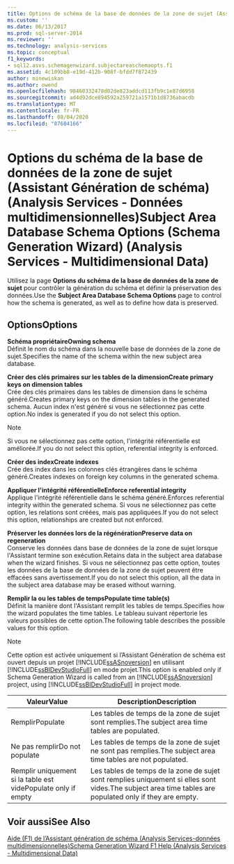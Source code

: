```yaml
---
title: Options de schéma de la base de données de la zone de sujet (Assistant génération de schéma) (Analysis Services-données multidimensionnelles) | Microsoft Docs
ms.custom: ''
ms.date: 06/13/2017
ms.prod: sql-server-2014
ms.reviewer: ''
ms.technology: analysis-services
ms.topic: conceptual
f1_keywords:
- sql12.asvs.schemagenwizard.subjectareaschemaopts.f1
ms.assetid: 4c109bb8-e19d-412b-908f-bfdd7f872439
author: minewiskan
ms.author: owend
ms.openlocfilehash: 98460332478d02de823addcd113fb9c1e87d6958
ms.sourcegitcommit: ad4d92dce894592a259721a1571b1d8736abacdb
ms.translationtype: MT
ms.contentlocale: fr-FR
ms.lasthandoff: 08/04/2020
ms.locfileid: "87604166"
---
```

# <a name="subject-area-database-schema-options-schema-generation-wizard-analysis-services---multidimensional-data"></a><span data-ttu-id="28d1f-102">Options du schéma de la base de données de la zone de sujet (Assistant Génération de schéma) (Analysis Services - Données multidimensionnelles)</span><span class="sxs-lookup"><span data-stu-id="28d1f-102">Subject Area Database Schema Options (Schema Generation Wizard) (Analysis Services - Multidimensional Data)</span></span>
  <span data-ttu-id="28d1f-103">Utilisez la page **Options du schéma de la base de données de la zone de sujet** pour contrôler la génération du schéma et définir la préservation des données.</span><span class="sxs-lookup"><span data-stu-id="28d1f-103">Use the **Subject Area Database Schema Options** page to control how the schema is generated, as well as to define how data is preserved.</span></span>  
  
## <a name="options"></a><span data-ttu-id="28d1f-104">Options</span><span class="sxs-lookup"><span data-stu-id="28d1f-104">Options</span></span>  
 <span data-ttu-id="28d1f-105">**Schéma propriétaire**</span><span class="sxs-lookup"><span data-stu-id="28d1f-105">**Owning schema**</span></span>  
 <span data-ttu-id="28d1f-106">Définit le nom du schéma dans la nouvelle base de données de la zone de sujet.</span><span class="sxs-lookup"><span data-stu-id="28d1f-106">Specifies the name of the schema within the new subject area database.</span></span>  
  
 <span data-ttu-id="28d1f-107">**Créer des clés primaires sur les tables de la dimension**</span><span class="sxs-lookup"><span data-stu-id="28d1f-107">**Create primary keys on dimension tables**</span></span>  
 <span data-ttu-id="28d1f-108">Crée des clés primaires dans les tables de dimension dans le schéma généré.</span><span class="sxs-lookup"><span data-stu-id="28d1f-108">Creates primary keys on the dimension tables in the generated schema.</span></span> <span data-ttu-id="28d1f-109">Aucun index n'est généré si vous ne sélectionnez pas cette option.</span><span class="sxs-lookup"><span data-stu-id="28d1f-109">No index is generated if you do not select this option.</span></span>  
  
> [!NOTE]  
>  <span data-ttu-id="28d1f-110">Si vous ne sélectionnez pas cette option, l'intégrité référentielle est améliorée.</span><span class="sxs-lookup"><span data-stu-id="28d1f-110">If you do not select this option, referential integrity is enforced.</span></span>  
  
 <span data-ttu-id="28d1f-111">**Créer des index**</span><span class="sxs-lookup"><span data-stu-id="28d1f-111">**Create indexes**</span></span>  
 <span data-ttu-id="28d1f-112">Crée des index dans les colonnes clés étrangères dans le schéma généré.</span><span class="sxs-lookup"><span data-stu-id="28d1f-112">Creates indexes on foreign key columns in the generated schema.</span></span>  
  
 <span data-ttu-id="28d1f-113">**Appliquer l'intégrité référentielle**</span><span class="sxs-lookup"><span data-stu-id="28d1f-113">**Enforce referential integrity**</span></span>  
 <span data-ttu-id="28d1f-114">Applique l'intégrité référentielle dans le schéma généré.</span><span class="sxs-lookup"><span data-stu-id="28d1f-114">Enforces referential integrity within the generated schema.</span></span> <span data-ttu-id="28d1f-115">Si vous ne sélectionnez pas cette option, les relations sont créées, mais pas appliquées.</span><span class="sxs-lookup"><span data-stu-id="28d1f-115">If you do not select this option, relationships are created but not enforced.</span></span>  
  
 <span data-ttu-id="28d1f-116">**Préserver les données lors de la régénération**</span><span class="sxs-lookup"><span data-stu-id="28d1f-116">**Preserve data on regeneration**</span></span>  
 <span data-ttu-id="28d1f-117">Conserve les données dans base de données de la zone de sujet lorsque l'Assistant termine son exécution.</span><span class="sxs-lookup"><span data-stu-id="28d1f-117">Retains data in the subject area database when the wizard finishes.</span></span> <span data-ttu-id="28d1f-118">Si vous ne sélectionnez pas cette option, toutes les données de la base de données de la zone de sujet peuvent être effacées sans avertissement.</span><span class="sxs-lookup"><span data-stu-id="28d1f-118">If you do not select this option, all the data in the subject area database may be erased without warning.</span></span>  
  
 <span data-ttu-id="28d1f-119">**Remplir la ou les tables de temps**</span><span class="sxs-lookup"><span data-stu-id="28d1f-119">**Populate time table(s)**</span></span>  
 <span data-ttu-id="28d1f-120">Définit la manière dont l'Assistant remplit les tables de temps.</span><span class="sxs-lookup"><span data-stu-id="28d1f-120">Specifies how the wizard populates the time tables.</span></span> <span data-ttu-id="28d1f-121">Le tableau suivant répertorie les valeurs possibles de cette option.</span><span class="sxs-lookup"><span data-stu-id="28d1f-121">The following table describes the possible values for this option.</span></span>  
  
> [!NOTE]  
>  <span data-ttu-id="28d1f-122">Cette option est activée uniquement si l’Assistant Génération de schéma est ouvert depuis un projet [!INCLUDE[ssASnoversion](../includes/ssasnoversion-md.md)] en utilisant [!INCLUDE[ssBIDevStudioFull](../includes/ssbidevstudiofull-md.md)] en mode projet.</span><span class="sxs-lookup"><span data-stu-id="28d1f-122">This option is enabled only if Schema Generation Wizard is called from an [!INCLUDE[ssASnoversion](../includes/ssasnoversion-md.md)] project, using [!INCLUDE[ssBIDevStudioFull](../includes/ssbidevstudiofull-md.md)] in project mode.</span></span>  
  
|<span data-ttu-id="28d1f-123">Valeur</span><span class="sxs-lookup"><span data-stu-id="28d1f-123">Value</span></span>|<span data-ttu-id="28d1f-124">Description</span><span class="sxs-lookup"><span data-stu-id="28d1f-124">Description</span></span>|  
|-----------|-----------------|  
|<span data-ttu-id="28d1f-125">Remplir</span><span class="sxs-lookup"><span data-stu-id="28d1f-125">Populate</span></span>|<span data-ttu-id="28d1f-126">Les tables de temps de la zone de sujet sont remplies.</span><span class="sxs-lookup"><span data-stu-id="28d1f-126">The subject area time tables are populated.</span></span>|  
|<span data-ttu-id="28d1f-127">Ne pas remplir</span><span class="sxs-lookup"><span data-stu-id="28d1f-127">Do not populate</span></span>|<span data-ttu-id="28d1f-128">Les tables de temps de la zone de sujet ne sont pas remplies.</span><span class="sxs-lookup"><span data-stu-id="28d1f-128">The subject area time tables are not populated.</span></span>|  
|<span data-ttu-id="28d1f-129">Remplir uniquement si la table est vide</span><span class="sxs-lookup"><span data-stu-id="28d1f-129">Populate only if empty</span></span>|<span data-ttu-id="28d1f-130">Les tables de temps de la zone de sujet sont remplies uniquement si elles sont vides.</span><span class="sxs-lookup"><span data-stu-id="28d1f-130">The subject area time tables are populated only if they are empty.</span></span>|  
  
## <a name="see-also"></a><span data-ttu-id="28d1f-131">Voir aussi</span><span class="sxs-lookup"><span data-stu-id="28d1f-131">See Also</span></span>  
 [<span data-ttu-id="28d1f-132">Aide (F1) de l’Assistant génération de schéma &#40;Analysis Services-données multidimensionnelles&#41;</span><span class="sxs-lookup"><span data-stu-id="28d1f-132">Schema Generation Wizard F1 Help &#40;Analysis Services - Multidimensional Data&#41;</span></span>](schema-generation-wizard-f1-help-analysis-services-multidimensional-data.md)  
  
  
